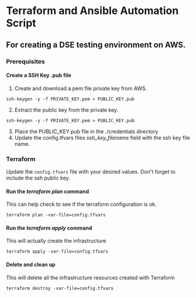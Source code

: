 # Terraform and Ansible Automation Script
## For creating a DSE testing environment on AWS.

### Prerequisites

#### Create a SSH Key .pub file
1. Create and download a pem file private key from AWS.
```
ssh-keygen -y -f PRIVATE_KEY.pem > PUBLIC_KEY.pub
```

2. Extract the public key from the private key.
```
ssh-keygen -y -f PRIVATE_KEY.pem > PUBLIC_KEY.pub
```
3. Place the PUBLIC\_KEY.pub file in the ./credentials directory
4. Update the config.tfvars files _ssh\_key\_filename_ field with the ssh key file name.


### Terraform
Update the `config.tfvars` file with your desired values. Don't forget to include the ssh public key.

#### Run the _terraform plan_ command
This can help check to see if the terraform configuration is ok.
```
terraform plan -var-file=config.tfvars
```

#### Run the _terraform apply_ command
This will actually create the infrastructure
```
terraform apply -var-file=config.tfvars
```


#### Delete and clean up
This will delete all the infrastructure resources created with Terraform
```
terraform destroy -var-file=config.tfvars
```
